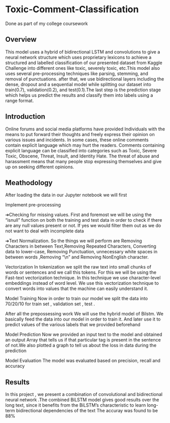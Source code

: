 # Toxic-Comment-Classification
Done as part of my college coursework

## Overview
This model uses a hybrid of bidirectional LSTM and convolutions to give a neural network structure which uses proprietary lexicons to achieve a structured and labelled
classification of our presented dataset from Kaggle Challenge into different ones like toxic, severely toxic, etc.This model also uses several pre-processing techniques
like parsing, stemming, and removal of punctuations. after that, we use  bidirectional layers including the dense, dropout and a sequential model while splitting our dataset into train(0.7), validation(0.2), and test(0.1).The last step is the prediction stage which helps us predict the results and classify them into labels using a range format.

## Introduction
Online forums and social media platforms have provided Individuals with the means to put forward their thoughts and freely express their opinion on various issues and incidents. In some cases, these online comments contain explicit language which may hurt the readers. Comments containing explicit language can be classified into categories such as Toxic, Severe Toxic, Obscene, Threat, Insult, and Identity Hate. The threat of abuse and harassment means that many people stop expressing
themselves and give up on seeking different opinions.

## Meathodology
After loading the data in our Jupyter notebook we will first

Implement pre-processing

➔Checking for missing values.
First and foremost we will be using the “isnull” function on both the training and test data in order to check if there are any null values present or not. If yes we would filter them out as we do not want to deal with incomplete data

➔Text Normalization.
So the things we will perform are Removing Characters in between Text,Removing Repeated Characters, Converting data to lower-case, Removing Punctuation, unnecessary
white spaces in between words ,Removing “\n” and Removing NonEnglish character.

Vectorization
In tokenization we split the raw text into small chunks of words or sentences and we call this tokens.
For this we will be using the Fast-text vectorization technique. In this technique we use character-level embeddings instead of word level.
We use this vectorization technique to convert words into values that the machine can easily understand it.

Model Training
Now in order to train our model we split the data into 70/20/10 for
train set , validation set , test .

After all the prepossessing work We will use the hybrid model of Bilstm. We basically feed the data into our model in order to train it.
And later use it to predict values of the various labels that we provided
beforehand

Model Prediction
Now we provided an input text to the model and obtained an output Array that tells us if that particular tag is present in the sentence of not.We also plotted a graph to tell us about the loss in data during the prediction

Model Evaluation
The model was evaluated based on precision, recall and accuracy


## Results
In this project , we present a combination of convolutional and bidirectional neural network .The combined BiLSTM model gives good results over the long text, since it benefits from the  BiLSTM’s characteristic to learn long-term bidirectional dependencies of the text
The accuray was found to be 88% 

